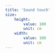 ```yaml
---
title: 'Sound touch'
size:
    height:
        value: 100
        unit: cm
    width:
        value: 100
        unit: cm
---
```


